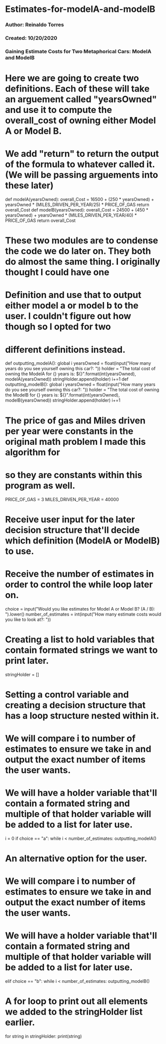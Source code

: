 # Estimates-for-modelA-and-modelB

### Author: Reinaldo Torres
### Created: 10/20/2020
### Gaining Estimate Costs for Two Metaphorical Cars: ModelA and ModelB

# Here we are going to create two definitions. Each of these will take an arguement called "yearsOwned" and use it to compute the overall_cost of owning either Model A or Model B.
# We add "return" to return the output of the formula to whatever called it. (We will be passing arguements into these later)

def modelA(yearsOwned):
    overall_Cost = 16500 + (250 * yearsOwned) + yearsOwned * (MILES_DRIVEN_PER_YEAR/25) * PRICE_OF_GAS
    return overall_Cost
def modelB(yearsOwned):
    overall_Cost = 24500 + (450 * yearsOwned) + yearsOwned * (MILES_DRIVEN_PER_YEAR/40) * PRICE_OF_GAS
    return overall_Cost

# These two modules are to condense the code we do later on. They both do almost the same thing. I originally thought I could have one
# Definition and use that to output either model a or model b to the user. I couldn't figure out how though so I opted for two
# different definitions instead.

def outputting_modelA():
    global i
    yearsOwned = float(input("How many years do you see yourself owning this car?: "))
    holder = "The total cost of owning the ModelA for {} years is: ${}".format(int(yearsOwned), modelA(yearsOwned))
    stringHolder.append(holder)
    i+=1
def outputting_modelB():
    global i
    yearsOwned = float(input("How many years do you see yourself owning this car?: "))
    holder = "The total cost of owning the ModelB for {} years is: ${}".format(int(yearsOwned), modelB(yearsOwned))
    stringHolder.append(holder)
    i+=1

# The price of gas and Miles driven per year were constants in the original math problem I made this algorithm for
# so they are constants within this program as well.

PRICE_OF_GAS = 3
MILES_DRIVEN_PER_YEAR = 40000

# Receive user input for the later decision structure that'll decide which definition (ModelA or ModelB) to use.
# Receive the number of estimates in order to control the while loop later on.

choice = input("Would you like estimates for Model A or Model B? (A / B): ").lower()
number_of_estimates = int(input("How many estimate costs would you like to look at?: "))

# Creating a list to hold variables that contain formated strings we want to print later.
stringHolder = []

# Setting a control variable and creating a decision structure that has a loop structure nested within it.
# We will compare i to number of estimates to ensure we take in and output the exact number of items the user wants.
# We will have a holder variable that'll contain a formated string and multiple of that holder variable will be added to a list for later use.

i = 0
if choice == "a":
    while i < number_of_estimates:
        outputting_modelA()

# An alternative option for the user.
# We will compare i to number of estimates to ensure we take in and output the exact number of items the user wants.
# We will have a holder variable that'll contain a formated string and multiple of that holder variable will be added to a list for later use.

elif choice == "b":
    while i < number_of_estimates:
        outputting_modelB()

# A for loop to print out all elements we added to the stringHolder list earlier.

for string in stringHolder:
    print(string)